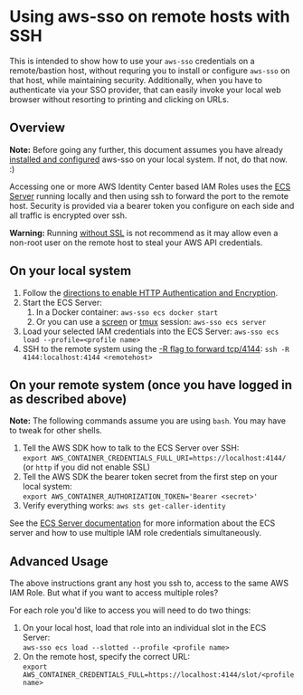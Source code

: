 # Using aws-sso on remote hosts with SSH

This is intended to show how to use your `aws-sso` credentials on a remote/bastion
host, without requring you to install or configure `aws-sso` on that host, while maintaining
security.  Additionally, when you have to authenticate via your SSO provider, that can easily
invoke your local web browser without resorting to printing and clicking on URLs.

## Overview

**Note:** Before going any further, this document assumes you have already
[installed and configured](quickstart.md) aws-sso on your local system.
If not, do that now. :)

Accessing one or more AWS Identity Center based IAM Roles uses the [ECS Server](ecs-server.md)
running locally and then using ssh to forward the port to the remote host.
Security is provided via a bearer token you configure on each side and all traffic is
encrypted over ssh.

**Warning:** Running [without SSL](ecs-server.md#ecs-server-security) is not recommend as it
may allow even a non-root user on the remote host to steal your AWS API credentials.

## On your local system

1. Follow the [directions to enable HTTP Authentication and Encryption](ecs-server.md#ecs-server-security).
1. Start the ECS Server:
    1. In a Docker container: `aws-sso ecs docker start`
    1. Or you can use a [screen](https://www.hostinger.com/tutorials/how-to-install-and-use-linux-screen)
or [tmux](https://hamvocke.com/blog/a-quick-and-easy-guide-to-tmux/) session: `aws-sso ecs server`
1. Load your selected IAM credentials into the ECS Server: `aws-sso ecs load --profile=<profile name>`
1. SSH to the remote system using the [-R flag to forward tcp/4144](https://man.openbsd.org/ssh#R):
    `ssh -R 4144:localhost:4144 <remotehost>`

## On your remote system (once you have logged in as described above)

**Note:** The following commands assume you are using `bash`.  You may have to tweak for other shells.

1. Tell the AWS SDK how to talk to the ECS Server over SSH:<br>
    `export AWS_CONTAINER_CREDENTIALS_FULL_URI=https://localhost:4144/` (or `http` if you did not enable SSL)
1. Tell the AWS SDK the bearer token secret from the first step on your local system:<br>
    `export AWS_CONTAINER_AUTHORIZATION_TOKEN='Bearer <secret>'`
1. Verify everything works: `aws sts get-caller-identity`

See the [ECS Server documentation](ecs-server.md) for more information about the ECS server and
how to use multiple IAM role credentials simultaneously.

## Advanced Usage

The above instructions grant any host you ssh to, access to the same AWS IAM Role.  But what if
you want to access multiple roles?

For each role you'd like to access you will need to do two things:

 1. On your local host, load that role into an individual slot in the ECS Server:<br>
    `aws-sso ecs load --slotted --profile <profile name>`
 2. On the remote host, specify the correct URL:<br>
    `export AWS_CONTAINER_CREDENTIALS_FULL=https://localhost:4144/slot/<profile name>`
